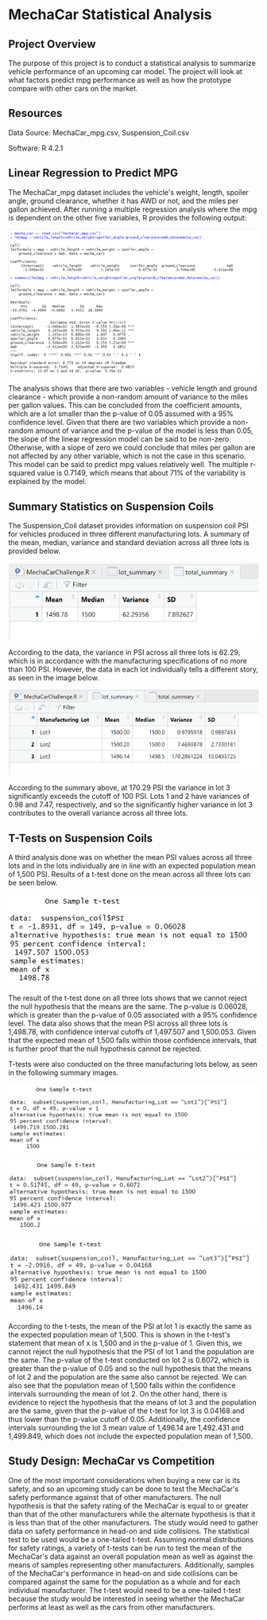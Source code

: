 # MechaCar Statistical Analysis
## Project Overview
The purpose of this project is to conduct a statistical analysis to summarize vehicle performance of an upcoming car model. The project will look at what factors predict mpg performance as well as how the prototype compare with other cars on the market.

## Resources
Data Source: MechaCar_mpg.csv, Suspension_Coil.csv

Software: R 4.2.1

## Linear Regression to Predict MPG
The MechaCar_mpg dataset includes the vehicle's weight, length, spoiler angle, ground clearance, whether it has AWD or not, and the miles per gallon achieved. After running a multiple regression analysis where the mpg is dependent on the other five variables, R provides the following output:

![This is an image](https://github.com/EricaEidelman/Mecha_Car_Statistical_Analysis/blob/main/mecha_car_multiple_regression.png)

The analysis shows that there are two variables - vehicle length and ground clearance - which provide a non-random amount of variance to the miles per gallon values. This can be concluded from the coefficient amounts, which are a lot smaller than the p-value of 0.05 assumed with a 95% confidence level. Given that there are two variables which provide a non-random amount of variance and the p-value of the model is less than 0.05, the slope of the linear regression model can be said to be non-zero. Otherwise, with a slope of zero we could conclude that miles per gallon are not affected by any other variable, which is not the case in this scenario. This model can be said to predict mpg values relatively well. The multiple r-squared value is 0.7149, which means that about 71% of the variability is explained by the model.

## Summary Statistics on Suspension Coils
The Suspension_Coil dataset provides information on suspension coil PSI for vehicles produced in three different manufacturing lots. A summary of the mean, median, variance and standard deviation across all three lots is provided below.

![This is an image](https://github.com/EricaEidelman/Mecha_Car_Statistical_Analysis/blob/main/total_summary.png)

According to the data, the variance in PSI across all three lots is 62.29, which is in accordance with the manufacturing specifications of no more than 100 PSI. However, the data in each lot individually tells a different story, as seen in the image below.

![This is an image](https://github.com/EricaEidelman/Mecha_Car_Statistical_Analysis/blob/main/lot_summary.png)

According to the summary above, at 170.29 PSI the variance in lot 3 significantly exceeds the cutoff of 100 PSI. Lots 1 and 2 have variances of 0.98 and 7.47, respectively, and so the significantly higher variance in lot 3 contributes to the overall variance across all three lots. 

## T-Tests on Suspension Coils
A third analysis done was on whether the mean PSI values across all three lots and in the lots individually are in line with an expected population mean of 1,500 PSI. Results of a t-test done on the mean across all three lots can be seen below.

![This is an image](https://github.com/EricaEidelman/Mecha_Car_Statistical_Analysis/blob/main/ttest_psi_all.png)

The result of the t-test done on all three lots shows that we cannot reject the null hypothesis that the means are the same. The p-value is 0.06028, which is greater than the p-value of 0.05 associated with a 95% confidence level. The data also shows that the mean PSI across all three lots is 1,498.78, with confidence interval cutoffs of 1,497.507 and 1,500.053. Given that the expected mean of 1,500 falls within those confidence intervals, that is further proof that the null hypothesis cannot be rejected.

T-tests were also conducted on the three manufacturing lots below, as seen in the following summary images.

![This is an image](https://github.com/EricaEidelman/Mecha_Car_Statistical_Analysis/blob/main/ttest_psi_lot1.png)

![This is an image](https://github.com/EricaEidelman/Mecha_Car_Statistical_Analysis/blob/main/ttest_psi_lot2.png)

![This is an image](https://github.com/EricaEidelman/Mecha_Car_Statistical_Analysis/blob/main/ttest_psi_lot3.png)

According to the t-tests, the mean of the PSI at lot 1 is exactly the same as the expected population mean of 1,500. This is shown in the t-test's statement that mean of x is 1,500 and in the p-value of 1. Given this, we cannot reject the null hypothesis that the PSI of lot 1 and the population are the same. The p-value of the t-test conducted on lot 2 is 0.6072, which is greater than the p-value of 0.05 and so the null hypothesis that the means of lot 2 and the population are the same also cannot be rejected. We can also see that the population mean of 1,500 falls within the confidence intervals surrounding the mean of lot 2. On the other hand, there is evidence to reject the hypothesis that the means of lot 3 and the population are the same, given that the p-value of the t-test for lot 3 is 0.04168 and thus lower than the p-value cutoff of 0.05. Additionally, the confidence intervals surrounding the lot 3 mean value of 1,496.14 are 1,492.431 and 1,499.849, which does not include the expected population mean of 1,500.

## Study Design: MechaCar vs Competition
One of the most important considerations when buying a new car is its safety, and so an upcoming study can be done to test the MechaCar's safety performance against that of other manufacturers. The null hypothesis is that the safety rating of the MechaCar is equal to or greater than that of the other manufacturers while the alternate hypothesis is that it is less than that of the other manufacturers. The study would need to gather data on safety performance in head-on and side collisions. The statistical test to be used would be a one-tailed t-test. Assuming normal distributions for safety ratings, a variety of t-tests can be run to test the mean of the MechaCar's data against an overall population mean as well as against the means of samples representing other manufacturers. Additionally, samples of the MechaCar's performance in head-on and side collisions can be compared against the same for the population as a whole and for each individual manufacturer. The t-test would need to be a one-tailed t-test because the study would be interested in seeing whether the MechaCar performs at least as well as the cars from other manufacturers.
